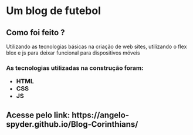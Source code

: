 <h1>Um blog de futebol</h1>

<h2>Como foi feito ?</h2>
<p>Utilizando as tecnologias básicas na criação de web sites, utilizando o flex blox e js para deixar funcional para dispositivos móveis</p>
<h3>As tecnologias  utilizadas na construção foram:
    <ul>
        <li>HTML</li>
        <li>CSS</li>
        <li>JS</li>
    </ul>
</h3>
<h2>Acesse pelo link: https://angelo-spyder.github.io/Blog-Corinthians/</h2>